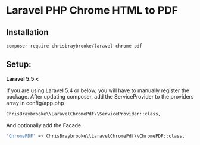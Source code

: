 # Laravel PHP Chrome HTML to PDF

## Installation
```sh
composer require chrisbraybrooke/laravel-chrome-pdf
```

## Setup:
**Laravel 5.5 <**

If you are using Laravel 5.4 or below, you will have to manually register the package. After updating composer, add the ServiceProvider to the providers array in config/app.php
```sh
ChrisBraybrooke\\LaravelChromePdf\\ServiceProvider::class,
```
And optionally add the Facade.
```sh
'ChromePDF' => ChrisBraybrooke\\LaravelChromePdf\\ChromePDF::class,
```
